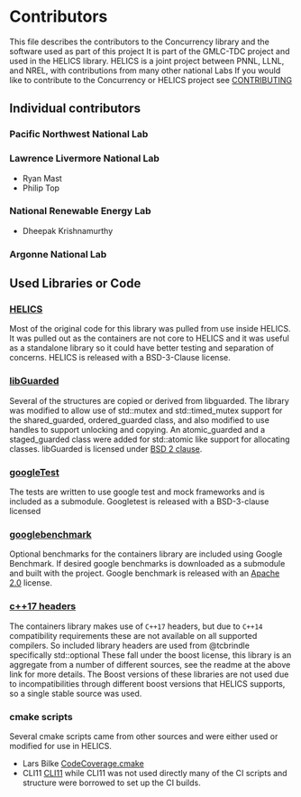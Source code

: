 # Contributors
This file describes the contributors to the Concurrency library and the software used as part of this project It is part of the GMLC-TDC project and used in the HELICS library.  HELICS is a joint project between PNNL, LLNL, and NREL, with contributions from many other national Labs
If you would like to contribute to the Concurrency or HELICS project see [CONTRIBUTING](CONTRIBUTING.md)
## Individual contributors
### Pacific Northwest National Lab

### Lawrence Livermore National Lab
-   Ryan Mast
-   Philip Top

### National Renewable Energy Lab
-   Dheepak Krishnamurthy

### Argonne National Lab

## Used Libraries or Code

### [HELICS](https://github.com/GMLC-TDC/HELICS-src)
Most of the original code for this library was pulled from use inside HELICS.  It was pulled out as the containers are not core to HELICS and it was useful as a standalone library so it could have better testing and separation of concerns.  HELICS is released with a BSD-3-Clause license.

### [libGuarded](https://github.com/copperspice/libguarded)
Several of the structures are copied or derived from libguarded. The library was modified to allow use of std::mutex and std::timed_mutex support for the shared_guarded, ordered_guarded class, and also modified to use handles to support unlocking and copying. An atomic_guarded and a staged_guarded class were added for std::atomic like support for allocating classes. libGuarded is licensed under [BSD 2 clause](https://github.com/copperspice/libguarded/blob/master/LICENSE).

### [googleTest](https://github.com/google/googletest)
  The tests are written to use google test and mock frameworks and is included as a submodule.  Googletest is released with a BSD-3-clause licensed

### [googlebenchmark](https://github.com/google/benchmark)
Optional benchmarks for the containers library are included using Google Benchmark. If desired google benchmarks is downloaded as a submodule and built with the project.  Google benchmark is released with an [Apache 2.0](https://github.com/google/benchmark/blob/master/LICENSE) license.

### [c++17 headers](https://github.com/tcbrindle/cpp17_headers)
The containers library makes use of `C++17` headers, but due to `C++14` compatibility requirements these are not available on all supported compilers.  So included library headers are used from @tcbrindle specifically std::optional  These fall under the boost license, this library is an aggregate from a number of different sources, see the readme at the above link for more details.  The Boost versions of these libraries are not used due to incompatibilities through different boost versions that HELICS supports, so a single stable source was used.

### cmake scripts
Several cmake scripts came from other sources and were either used or modified for use in HELICS.
-   Lars Bilke [CodeCoverage.cmake](https://github.com/bilke/cmake-modules/blob/master/CodeCoverage.cmake)
-   CLI11 [CLI11](https://github.com/CLIUtils/CLI11)  while CLI11 was not used directly many of the CI scripts and structure were borrowed to set up the CI builds.
